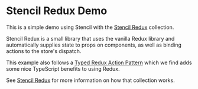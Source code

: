 # Stencil Redux Demo

This is a simple demo using Stencil with the [Stencil Redux](https://github.com/ionic-team/stencil-redux) collection.

Stencil Redux is a small library that uses the vanilla Redux library and automatically supplies state to props on components, as well as binding actions to the store's dispatch.

This example also follows a [Typed Redux Action Pattern](https://spin.atomicobject.com/2017/07/24/redux-action-pattern-typescript/) which we find adds some nice TypeScript benefits to using Redux.

See [Stencil Redux](https://github.com/ionic-team/stencil-redux) for more information on how that collection works.
